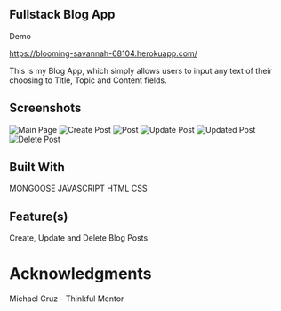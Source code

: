 ## Fullstack Blog App

Demo

https://blooming-savannah-68104.herokuapp.com/

This is my Blog App, which simply allows users to input any text of their choosing to Title, Topic and Content fields. 

## Screenshots
![Main Page](https://user-images.githubusercontent.com/33733481/40591509-77af825c-61c7-11e8-8c6b-23d8889f927a.png)
![Create Post](https://user-images.githubusercontent.com/33733481/40591512-8126fa2c-61c7-11e8-8f7c-958e7bf42919.png)
![Post](https://user-images.githubusercontent.com/33733481/40591516-891e250c-61c7-11e8-8545-694eda548736.png)
![Update Post](https://user-images.githubusercontent.com/33733481/40591523-98065e18-61c7-11e8-98f0-043922ea939b.png)
![Updated Post](https://user-images.githubusercontent.com/33733481/40591525-a124cbba-61c7-11e8-9004-c72a327c6bab.png)
![Delete Post](https://user-images.githubusercontent.com/33733481/40591526-ae94c1d8-61c7-11e8-8c40-538d5d3848db.png)

## Built With

MONGOOSE
JAVASCRIPT
HTML
CSS

## Feature(s)

Create, Update and Delete Blog Posts

# Acknowledgments

Michael Cruz - Thinkful Mentor
